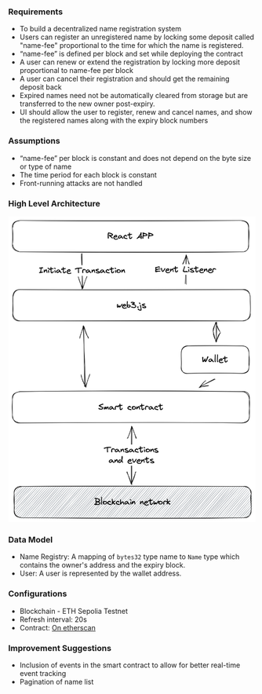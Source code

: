 ### Requirements
- To build a decentralized name registration system
- Users can register an unregistered name by locking some deposit called "name-fee" proportional to the time for which the name is registered.
- “name-fee” is defined per block and set while deploying the contract
- A user can renew or extend the registration by locking more deposit proportional to name-fee per block
- A user can cancel their registration and should get the remaining deposit back
- Expired names need not be automatically cleared from storage but are transferred to the new owner post-expiry.
- UI should allow the user to register, renew and cancel names, and show the registered names along with the expiry block numbers

### Assumptions
- “name-fee” per block is constant and does not depend on the byte size or type of name
- The time period for each block is constant
- Front-running attacks are not handled

### High Level Architecture
![Architecture Diagram](./assets/architecture.png)

### Data Model
- Name Registry: A mapping of `bytes32` type name to `Name` type which contains the owner's address and the expiry block.
- User: A user is represented by the wallet address.

### Configurations
- Blockchain - ETH Sepolia Testnet
- Refresh interval: 20s
- Contract: [On etherscan](https://sepolia.etherscan.io/address/0xf1a0a207ade7db3f4b93f67099f88eccf6660c6a)

### Improvement Suggestions
- Inclusion of events in the smart contract to allow for better real-time event tracking
- Pagination of name list